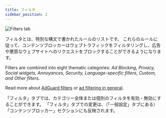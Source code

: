 ```yaml
---
title: フィルタ
sidebar_position: 2
---
```


![Filters tab](https://cdn.adtidy.org/public/Adguard/Blog/AG_for_Safari_in-depth_review/Filters.png)

フィルタとは、特別な構文で書かれたルールのリストです。 これらのルールに従って、コンテンツブロッカーはウェブトラフィックをフィルタリングし、広告や悪質なウェブサイトへのリクエストをブロックすることができるようになります。

Filters are combined into eight thematic categories: _Ad Blocking, Privacy, Social widgets, Annoyances, Security, Language-specific filters, Custom, and Other filters_.

Read more about [AdGuard filters](/general/ad-filtering/adguard-filters) or [ad filtering in general](/general/ad-filtering/how-ad-blocking-works).

「フィルタ」タブでは、カテゴリー全体または個別のフィルタを有効・無効にすることができます。 「フィルタ」タブでの変更は、（「一般設定」タブにある）「コンテンツブロッカー」セクションにも反映されます。
